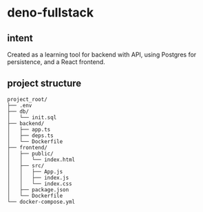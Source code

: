 # deno-fullstack
## intent

Created as a learning tool for backend with API, using Postgres for persistence, and a React frontend.

## project structure

```
project_root/
├── .env
├── db/
│   └── init.sql
├── backend/
│   ├── app.ts
│   ├── deps.ts
│   └── Dockerfile
├── frontend/
│   ├── public/
│   │   └── index.html
│   ├── src/
│   │   ├── App.js
│   │   ├── index.js
│   │   └── index.css
│   ├── package.json
│   └── Dockerfile
└── docker-compose.yml
```
